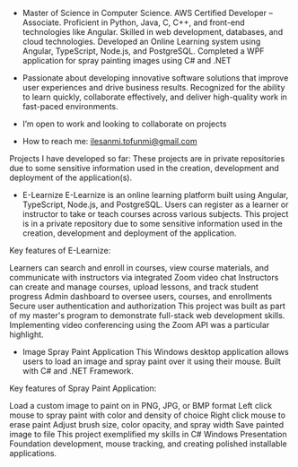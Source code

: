 - Master of Science in Computer Science. AWS Certified Developer – Associate. Proficient in Python, Java, C, C++, and front-end technologies like Angular. Skilled in web development, databases, and cloud technologies. Developed an Online Learning system using Angular, TypeScript, Node.js, and PostgreSQL. Completed a WPF application for spray painting images using C# and .NET
  
- Passionate about developing innovative software solutions that improve user experiences and drive business results. Recognized for the ability to learn quickly, collaborate effectively, and deliver high-quality work in fast-paced environments.
  
- I’m open to work and looking to collaborate on projects
- How to reach me: ilesanmi.tofunmi@gmail.com

Projects I have developed so far: These projects are in private repositories due to some sensitive information used in the creation, development and deployment of the application(s).

- E-Learnize
E-Learnize is an online learning platform built using Angular, TypeScript, Node.js, and PostgreSQL. Users can register as a learner or instructor to take or teach courses across various subjects.
This project is in a private repository due to some sensitive information used in the creation, development and deployment of the application.

Key features of E-Learnize:

Learners can search and enroll in courses, view course materials, and communicate with instructors via integrated Zoom video chat
Instructors can create and manage courses, upload lessons, and track student progress
Admin dashboard to oversee users, courses, and enrollments
Secure user authentication and authorization
This project was built as part of my master's program to demonstrate full-stack web development skills. Implementing video conferencing using the Zoom API was a particular highlight.

- Image Spray Paint Application
This Windows desktop application allows users to load an image and spray paint over it using their mouse. Built with C# and .NET Framework.

Key features of Spray Paint Application:

Load a custom image to paint on in PNG, JPG, or BMP format
Left click mouse to spray paint with color and density of choice
Right click mouse to erase paint
Adjust brush size, color opacity, and spray width
Save painted image to file
This project exemplified my skills in C# Windows Presentation Foundation development, mouse tracking, and creating polished installable applications.

<!---
Tofunmit/Tofunmit is a ✨ special ✨ repository because its `README.md` (this file) appears on your GitHub profile.
You can click the Preview link to take a look at your changes.
--->
